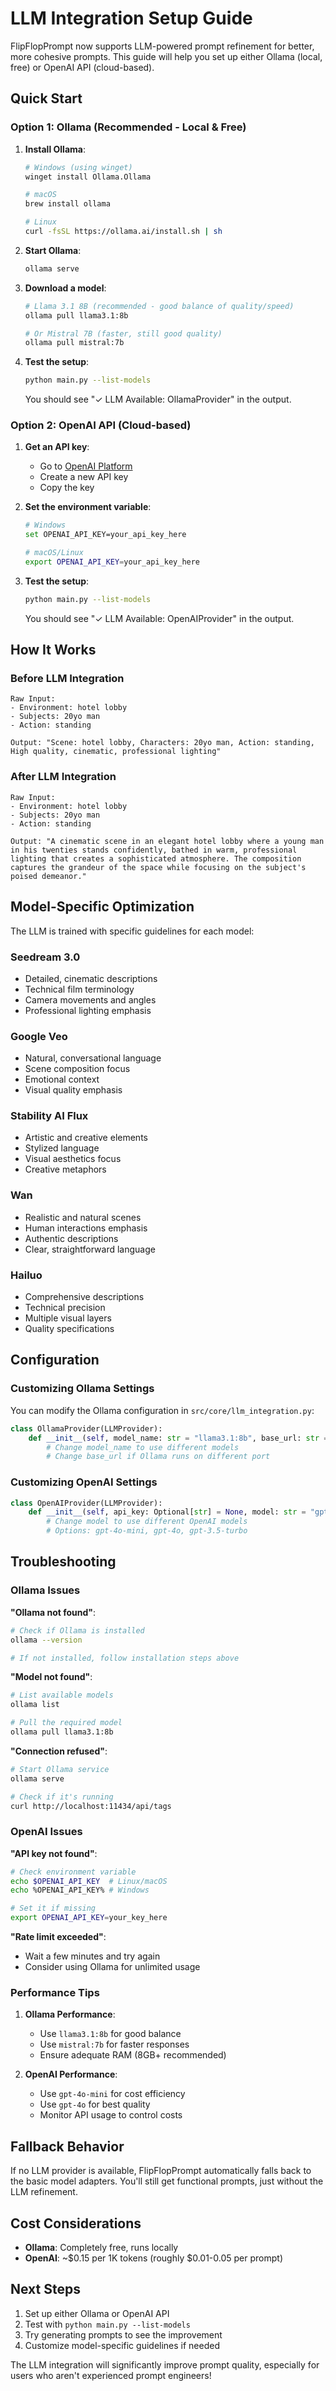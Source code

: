 # LLM Integration Setup Guide

FlipFlopPrompt now supports LLM-powered prompt refinement for better, more cohesive prompts. This guide will help you set up either Ollama (local, free) or OpenAI API (cloud-based).

## Quick Start

### Option 1: Ollama (Recommended - Local & Free)

1. **Install Ollama**:
   ```bash
   # Windows (using winget)
   winget install Ollama.Ollama
   
   # macOS
   brew install ollama
   
   # Linux
   curl -fsSL https://ollama.ai/install.sh | sh
   ```

2. **Start Ollama**:
   ```bash
   ollama serve
   ```

3. **Download a model**:
   ```bash
   # Llama 3.1 8B (recommended - good balance of quality/speed)
   ollama pull llama3.1:8b
   
   # Or Mistral 7B (faster, still good quality)
   ollama pull mistral:7b
   ```

4. **Test the setup**:
   ```bash
   python main.py --list-models
   ```
   You should see "✓ LLM Available: OllamaProvider" in the output.

### Option 2: OpenAI API (Cloud-based)

1. **Get an API key**:
   - Go to [OpenAI Platform](https://platform.openai.com/api-keys)
   - Create a new API key
   - Copy the key

2. **Set the environment variable**:
   ```bash
   # Windows
   set OPENAI_API_KEY=your_api_key_here
   
   # macOS/Linux
   export OPENAI_API_KEY=your_api_key_here
   ```

3. **Test the setup**:
   ```bash
   python main.py --list-models
   ```
   You should see "✓ LLM Available: OpenAIProvider" in the output.

## How It Works

### Before LLM Integration
```
Raw Input:
- Environment: hotel lobby
- Subjects: 20yo man
- Action: standing

Output: "Scene: hotel lobby, Characters: 20yo man, Action: standing, High quality, cinematic, professional lighting"
```

### After LLM Integration
```
Raw Input:
- Environment: hotel lobby
- Subjects: 20yo man
- Action: standing

Output: "A cinematic scene in an elegant hotel lobby where a young man in his twenties stands confidently, bathed in warm, professional lighting that creates a sophisticated atmosphere. The composition captures the grandeur of the space while focusing on the subject's poised demeanor."
```

## Model-Specific Optimization

The LLM is trained with specific guidelines for each model:

### Seedream 3.0
- Detailed, cinematic descriptions
- Technical film terminology
- Camera movements and angles
- Professional lighting emphasis

### Google Veo
- Natural, conversational language
- Scene composition focus
- Emotional context
- Visual quality emphasis

### Stability AI Flux
- Artistic and creative elements
- Stylized language
- Visual aesthetics focus
- Creative metaphors

### Wan
- Realistic and natural scenes
- Human interactions emphasis
- Authentic descriptions
- Clear, straightforward language

### Hailuo
- Comprehensive descriptions
- Technical precision
- Multiple visual layers
- Quality specifications

## Configuration

### Customizing Ollama Settings

You can modify the Ollama configuration in `src/core/llm_integration.py`:

```python
class OllamaProvider(LLMProvider):
    def __init__(self, model_name: str = "llama3.1:8b", base_url: str = "http://localhost:11434"):
        # Change model_name to use different models
        # Change base_url if Ollama runs on different port
```

### Customizing OpenAI Settings

```python
class OpenAIProvider(LLMProvider):
    def __init__(self, api_key: Optional[str] = None, model: str = "gpt-4o-mini"):
        # Change model to use different OpenAI models
        # Options: gpt-4o-mini, gpt-4o, gpt-3.5-turbo
```

## Troubleshooting

### Ollama Issues

**"Ollama not found"**:
```bash
# Check if Ollama is installed
ollama --version

# If not installed, follow installation steps above
```

**"Model not found"**:
```bash
# List available models
ollama list

# Pull the required model
ollama pull llama3.1:8b
```

**"Connection refused"**:
```bash
# Start Ollama service
ollama serve

# Check if it's running
curl http://localhost:11434/api/tags
```

### OpenAI Issues

**"API key not found"**:
```bash
# Check environment variable
echo $OPENAI_API_KEY  # Linux/macOS
echo %OPENAI_API_KEY% # Windows

# Set it if missing
export OPENAI_API_KEY=your_key_here
```

**"Rate limit exceeded"**:
- Wait a few minutes and try again
- Consider using Ollama for unlimited usage

### Performance Tips

1. **Ollama Performance**:
   - Use `llama3.1:8b` for good balance
   - Use `mistral:7b` for faster responses
   - Ensure adequate RAM (8GB+ recommended)

2. **OpenAI Performance**:
   - Use `gpt-4o-mini` for cost efficiency
   - Use `gpt-4o` for best quality
   - Monitor API usage to control costs

## Fallback Behavior

If no LLM provider is available, FlipFlopPrompt automatically falls back to the basic model adapters. You'll still get functional prompts, just without the LLM refinement.

## Cost Considerations

- **Ollama**: Completely free, runs locally
- **OpenAI**: ~$0.15 per 1K tokens (roughly $0.01-0.05 per prompt)

## Next Steps

1. Set up either Ollama or OpenAI API
2. Test with `python main.py --list-models`
3. Try generating prompts to see the improvement
4. Customize model-specific guidelines if needed

The LLM integration will significantly improve prompt quality, especially for users who aren't experienced prompt engineers!
